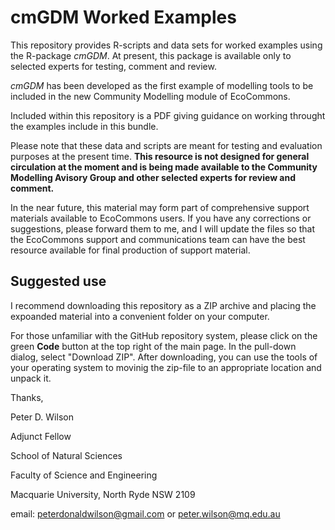 # cmGDM Worked Examples

This repository provides R-scripts and data sets for worked examples using the R-package _cmGDM_. At present, this package is available only to selected experts for testing, comment and review.

_cmGDM_ has been developed as the first example of modelling tools to be included in the new Community Modelling module of EcoCommons.

Included within this repository is a PDF giving guidance on working throught the examples include in this bundle.

Please note that these data and scripts are meant for testing and evaluation purposes at the present time. **This resource is not designed for general circulation at the moment and is being made available to the Community Modelling Avisory Group and other selected experts for review and comment.**

In the near future, this material may form part of comprehensive support materials available to EcoCommons users. If you have any corrections or suggestions, please forward them to me, and I will update the files so that the EcoCommons support and communications team can have the best resource available for final production of support material.

## Suggested use

I recommend downloading this repository as a ZIP archive and placing the expoanded material into a convenient folder on your computer.

For those unfamiliar with the GitHub repository system, please click on the green **Code** button at the top right of the main page. In the pull-down dialog, select "Download ZIP". After downloading, you can use the tools of your operating system to movinig the zip-file to an appropriate location and unpack it.

Thanks,

Peter D. Wilson

Adjunct Fellow

School of Natural Sciences

Faculty of Science and Engineering

Macquarie University, North Ryde NSW 2109

email: peterdonaldwilson@gmail.com    or    peter.wilson@mq.edu.au
